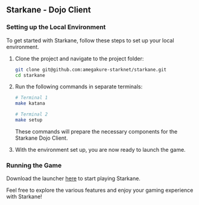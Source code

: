 ## Starkane - Dojo Client

### Setting up the Local Environment

To get started with Starkane, follow these steps to set up your local environment.

1. Clone the project and navigate to the project folder:

    ```bash
    git clone git@github.com:amegakure-starknet/starkane.git
    cd starkane
    ```

2. Run the following commands in separate terminals:

    ```bash
    # Terminal 1
    make katana
    ```

    ```bash
    # Terminal 2
    make setup
    ```

    These commands will prepare the necessary components for the Starkane Dojo Client.

3. With the environment set up, you are now ready to launch the game.

### Running the Game

Download the launcher [here](#) to start playing Starkane.

Feel free to explore the various features and enjoy your gaming experience with Starkane!